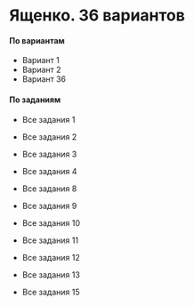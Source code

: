 # Ященко. 36 вариантов

#### По вариантам
* <a onclick="loadURL('math//ege//2022//yashchenko//01')">Вариант 1</a>
* <a onclick="loadURL('math//ege//2022//yashchenko//02')">Вариант 2</a>
* <a onclick="loadURL('math//ege//2022//yashchenko//36')">Вариант 36</a>

#### По заданиям
* <a onclick="loadURL('math//ege//2022//yashchenko//task01')">Все задания 1</a>
* <a onclick="loadURL('math//ege//2022//yashchenko//task02')">Все задания 2</a>
* <a onclick="loadURL('math//ege//2022//yashchenko//task03')">Все задания 3</a>
* <a onclick="loadURL('math//ege//2022//yashchenko//task04')">Все задания 4</a>
* <a onclick="loadURL('math//ege//2022//yashchenko//task08')">Все задания 8</a>
* <a onclick="loadURL('math//ege//2022//yashchenko//task09')">Все задания 9</a>
* <a onclick="loadURL('math//ege//2022//yashchenko//task10')">Все задания 10</a>
* <a onclick="loadURL('math//ege//2022//yashchenko//task11')">Все задания 11</a>

* <a onclick="loadURL('math//ege//2022//yashchenko//task12')">Все задания 12</a>
* <a onclick="loadURL('math//ege//2022//yashchenko//task13')">Все задания 13</a>
* <a onclick="loadURL('math//ege//2022//yashchenko//task15')">Все задания 15</a>
